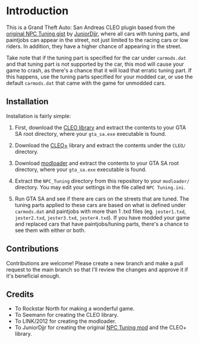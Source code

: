 # Introduction

This is a Grand Theft Auto: San Andreas CLEO plugin based from the [original NPC Tuning gist](https://gist.github.com/JuniorDjjr/a68191d9f4b5fb642c7f658ca9c1b8bf) by [JuniorDjjr](https://github.com/JuniorDjjr), where all cars with tuning parts, and paintjobs can appear in the street, not just limited to the racing cars or low riders. In addition, they have a higher chance of appearing in the street.

Take note that if the tuning part is specified for the car under ```carmods.dat``` and that tuning part is not supported by the car, this mod will cause your game to crash, as there's a chance that it will load that erratic tuning part. If this happens, use the tuning parts specified for your modded car, or use the default ```carmods.dat``` that came with the game for unmodded cars.

## Installation

Installation is fairly simple: 

1. First, download the [CLEO library](https://cleo.li/) and extract the contents to your GTA SA root directory, where your ```gta_sa.exe``` executable is found.

2. Download the [CLEO+](https://www.mixmods.com.br/2022/11/cleoplus/) library and extract the contents under the ```CLEO/``` directory.

3. Download [modloader](https://www.mixmods.com.br/2018/01/modloader/) and extract the contents to your GTA SA root directory, where your ```gta_sa.exe``` executable is found.

4. Extract the ```NPC_Tuning``` directory from this repository to your `modloader/` directory. You may edit your settings in the file called ```NPC Tuning.ini```.

5. Run GTA SA and see if there are cars on the streets that are tuned. The tuning parts applied to these cars are based on what is defined under ```carmods.dat``` and paintjobs with more than 1 .txd files (eg. ```jester1.txd```, ```jester2.txd```, ```jester3.txd```, ```jester4.txd```). If you have modded your game and replaced cars that have paintjobs/tuning parts, there's a chance to see them with either or both.

## Contributions

Contributions are welcome! Please create a new branch and make a pull request to the main branch so that I'll review the changes and approve it if it's beneficial enough.

## Credits

- To Rockstar North for making a wonderful game.
- To Seemann for creating the CLEO library.
- To LINK/2012 for creating the modloader.
- To JuniorDjjr for creating the original [NPC Tuning mod](https://www.mixmods.com.br/2020/11/npc-tuning-trafego-com-carros-tunados/) and the CLEO+ library.
